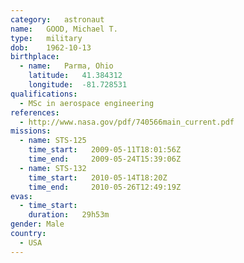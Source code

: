 ```yaml
---
category:	astronaut
name:	GOOD, Michael T.
type:	military
dob:	1962-10-13
birthplace:
  - name:	Parma, Ohio
    latitude:	41.384312
    longitude:	-81.728531
qualifications:
  - MSc in aerospace engineering
references:
  - http://www.nasa.gov/pdf/740566main_current.pdf
missions:
  - name: STS-125
    time_start:   2009-05-11T18:01:56Z
    time_end:     2009-05-24T15:39:06Z
  - name: STS-132
    time_start:   2010-05-14T18:20Z
    time_end:     2010-05-26T12:49:19Z
evas:
  - time_start: 
    duration:   29h53m
gender:	Male
country:
  - USA
---
```

